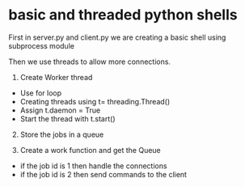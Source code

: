 # basic and threaded python shells
First in server.py and client.py we are creating a basic shell using subprocess module

Then we use threads to allow more connections.

1. Create Worker thread
- Use for loop
- Creating threads using t= threading.Thread()
- Assign t.daemon = True
- Start the thread with t.start()

2. Store the jobs in a queue

3. Create a work function and get the Queue
- if the job id  is 1 then handle the connections
- if the job id  is 2 then send commands to the client

